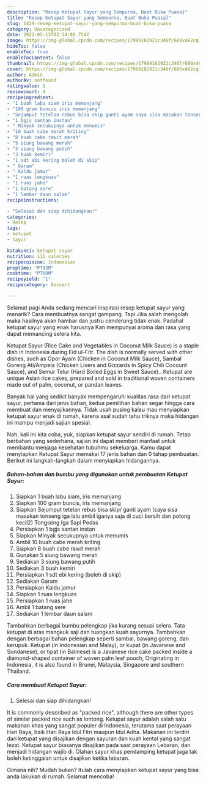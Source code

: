 ```yaml
---
description: "Resep Ketupat Sayur yang Sempurna, Buat Buka Puasa}"
title: "Resep Ketupat Sayur yang Sempurna, Buat Buka Puasa}"
slug: 1429-resep-ketupat-sayur-yang-sempurna-buat-buka-puasa
category: Uncategorized
date: 2022-05-13T02:34:01.754Z
image: https://img-global.cpcdn.com/recipes/17989182921c346f/680x482cq70/ketupat-sayur-foto-resep-utama.jpg
hideToc: false
enableToc: true
enableTocContent: false
thumbnail: https://img-global.cpcdn.com/recipes/17989182921c346f/680x482cq70/ketupat-sayur-foto-resep-utama.jpg
cover: https://img-global.cpcdn.com/recipes/17989182921c346f/680x482cq70/ketupat-sayur-foto-resep-utama.jpg
author: Admin
authorAv: notfound
ratingvalue: 5
reviewcount: 4
recipeingredient:
- "1 buah labu siam iris memanjang"
- "100 gram buncis iris memanjang"
- "Sejumput tetelan rebus bisa skip ganti ayam saya sisa masakan tonseng iga lalu ambil iganya saja di cuci bersih dan potong kecil2                      Tongseng Iga Sapi Pedas"
- "1 bgjs santan instan"
- " Minyak secukupnya untuk menumis"
- "10 buah cabe merah kriting"
- "8 buah cabe rawit merah"
- "5 siung bawang merah"
- "3 siung bawang putih"
- "3 buah kemiri"
- "1 sdt ebi kering boleh di skip"
- " Garam"
- " Kaldu jamur"
- "1 ruas lengkuas"
- "1 ruas jahe"
- "1 batang sere"
- "1 lembar daun salam"
recipeinstructions:

- "Selesai dan siap dihidangkan!"
categories:
- Resep
tags:
- ketupat
- sayur

katakunci: ketupat sayur 
nutrition: 111 calories
recipecuisine: Indonesian
preptime: "PT33M"
cooktime: "PT60M"
recipeyield: "1"
recipecategory: Dessert

---
```



Selamat pagi Anda sedang mencari inspirasi resep ketupat sayur yang menarik? Cara membuatnya sangat gampang. Tapi Jika salah mengolah maka hasilnya akan hambar dan justru cenderung tidak enak. Padahal ketupat sayur yang enak harusnya Kan mempunyai aroma dan rasa yang dapat memancing selera kita.


Ketupat Sayur (Rice Cake and Vegetables in Coconut Milk Sauce) is a staple dish in Indonesia during Eid ul-Fitr. The dish is normally served with other dishes, such as Opor Ayam (Chicken in Coconut Milk Sauce), Sambal Goreng Ati/Ampela (Chicken Livers and Gizzards in Spicy Chili Cocount Sauce), and Semur Telur (Hard Boiled Eggs in Sweet Sauce).. Ketupat are unique Asian rice cakes, prepared and sold in traditional woven containers made out of palm, coconut, or pandan leaves.

Banyak hal yang sedikit banyak mempengaruhi kualitas rasa dari ketupat sayur, pertama dari jenis bahan, kedua pemilihan bahan segar hingga cara membuat dan menyajikannya. Tidak usah pusing kalau mau menyiapkan ketupat sayur enak di rumah, karena asal sudah tahu triknya maka hidangan ini mampu menjadi sajian spesial.


Nah, kali ini kita coba, yuk, siapkan ketupat sayur sendiri di rumah. Tetap berbahan yang sederhana, sajian ini dapat memberi manfaat untuk membantu menjaga kesehatan tubuhmu sekeluarga. Kamu dapat menyiapkan Ketupat Sayur memakai 17 jenis bahan dan 0 tahap pembuatan. Berikut ini langkah-langkah dalam menyiapkan hidangannya.

<!--inarticleads1-->

##### Bahan-bahan dan bumbu yang digunakan untuk pembuatan Ketupat Sayur:

1. Siapkan 1 buah labu siam, iris memanjang
1. Siapkan 100 gram buncis, iris memanjang
1. Siapkan Sejumput tetelan rebus bisa skip/ ganti ayam (saya sisa masakan tonseng iga lalu ambil iganya saja di cuci bersih dan potong kecil2)                      Tongseng Iga Sapi Pedas
1. Persiapkan 1 bgjs santan instan
1. Siapkan  Minyak secukupnya untuk menumis
1. Ambil 10 buah cabe merah kriting
1. Siapkan 8 buah cabe rawit merah
1. Gunakan 5 siung bawang merah
1. Sediakan 3 siung bawang putih
1. Sediakan 3 buah kemiri
1. Persiapkan 1 sdt ebi kering (boleh di skip)
1. Sediakan  Garam
1. Persiapkan  Kaldu jamur
1. Siapkan 1 ruas lengkuas
1. Persiapkan 1 ruas jahe
1. Ambil 1 batang sere
1. Sediakan 1 lembar daun salam


Tambahkan berbagai bumbu pelengkap jika kurang sesuai selera. Tata ketupat di atas mangkuk saji dan tuangkan kuah sayurnya. Tambahkan dengan berbagai bahan pelengkap seperti sambal, bawang goreng, dan kerupuk. Ketupat (in Indonesian and Malay), or kupat (in Javanese and Sundanese), or tipat (in Balinese) is a Javanese rice cake packed inside a diamond-shaped container of woven palm leaf pouch, Originating in Indonesia, it is also found in Brunei, Malaysia, Singapore and southern Thailand. 

<!--inarticleads2-->

##### Cara membuat Ketupat Sayur:


1. Selesai dan siap dihidangkan!

It is commonly described as &#34;packed rice&#34;, although there are other types of similar packed rice such as lontong. Ketupat sayur adalah salah satu makanan khas yang sangat populer di Indonesia, terutama saat perayaan Hari Raya, baik Hari Raya Idul Fitri maupun Idul Adha. Makanan ini terdiri dari ketupat yang disajikan dengan sayuran dan kuah kental yang sangat lezat. Ketupat sayur biasanya disajikan pada saat perayaan Lebaran, dan menjadi hidangan wajib di. Olahan sayur khas pendamping ketupat juga tak boleh ketinggalan untuk disajikan ketika lebaran. 

Gimana nih? Mudah bukan? Itulah cara menyiapkan ketupat sayur yang bisa anda lakukan di rumah. Selamat mencoba!
